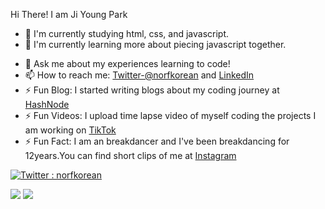 Hi There! I am Ji Young Park

- 🔭 I'm currently studying html, css, and javascript.
- 🌱 I'm currently learning more about piecing javascript together.
<!-- - 👯 I'm looking to collaborate on any project to improve my experience. -->
<!-- - 🤔 I'm looking for help with any javascript problems. -->
- 💬 Ask me about my experiences learning to code!
- 📫 How to reach me: [Twitter-@norfkorean](https://twitter.com/norfkorean) and [LinkedIn](https://www.linkedin.com/in/ji-young-park-457a96a1/)
- ⚡ Fun Blog: I started writing blogs about my coding journey at [HashNode](https://norfkorean.hashnode.dev/)
- ⚡ Fun Videos: I upload time lapse video of myself coding the projects I am working on [TikTok](https://www.tiktok.com/@norfkorean)
- ⚡ Fun Fact: I am an breakdancer and I've been breakdancing for 12years.You can find short clips of me at [Instagram](https://instagram.com/bboyji_)



[![Twitter : norfkorean](https://img.shields.io/twitter/follow/norfkorean?style=social)](https://twitter.com/norfkorean)


<img src="https://github-readme-stats.vercel.app/api?username=norfkorean&&show_icons=true&title_color=ffffff&icon_color=bb2acf&text_color=daf7dc&bg_color=151515">

<img src="https://github-readme-stats.vercel.app/api/top-langs/?username=norfkorean&theme=dark&hide_langs_below=1">

